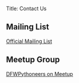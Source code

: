 Title: Contact Us

Mailing List
------------
[Official Mailing List](http://www.dfwpython.org/mailman/listinfo/dfwpython)


Meetup Group
------------
[DFWPythoneers on Meetup](http://www.meetup.com/dfwpython/)